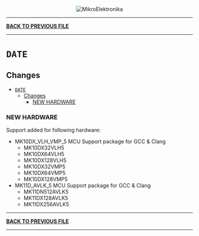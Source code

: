 <p align="center">
  <img src="http://www.mikroe.com/img/designs/beta/logo_small.png?raw=true" alt="MikroElektronika"/>
</p>

---

**[BACK TO PREVIOUS FILE](../changelog.md)**

---

# `DATE`

## Changes

- [`DATE`](#date)
  - [Changes](#changes)
    - [NEW HARDWARE](#new-hardware)

### NEW HARDWARE

Support added for following hardware:

+ MK10DX_VLH_VMP_5 MCU Support package for GCC & Clang
  + MK10DX32VLH5
  + MK10DX64VLH5
  + MK10DX128VLH5
  + MK10DX32VMP5
  + MK10DX64VMP5
  + MK10DX128VMP5
+ MK11D_AVLK_5 MCU Support package for GCC & Clang
  + MK11DN512AVLK5
  + MK11DX128AVLK5
  + MK11DX256AVLK5

---

**[BACK TO PREVIOUS FILE](../changelog.md)**

---
